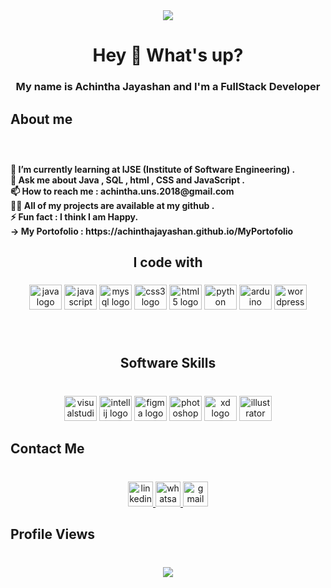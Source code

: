 <div align="center">
  <img height="" src="https://ik.imagekit.io/dresma/Dresma_Library/senior-software-engineer_Wy82tYQym.gif"  />
</div>

###

<h1 align="center">Hey 👋 What's up?</h1>

###

<h3 align="center">My name is Achintha Jayashan  and I'm a FullStack Developer</h3>

###

<h2 align="left">About me</h2>

###

<br clear="both">

<h4 align="left">🌱 I’m currently learning at IJSE (Institute of Software Engineering) .<br>💬 Ask me about Java , SQL , html , CSS and JavaScript .<br>📫 How to reach me : achintha.uns.2018@gmail.com<br>👨‍💻 All of my projects are available at my github .<br>⚡ Fun fact : I think I am Happy.<br>
-> My Portofolio : https://achinthajayashan.github.io/MyPortofolio</h4>

###

<h2 align="center">I code with</h2>

###

<div align="center">
  <img src="https://cdn.jsdelivr.net/gh/devicons/devicon/icons/java/java-original.svg" height="40" width="52" alt="java logo"  />
  <img src="https://cdn.jsdelivr.net/gh/devicons/devicon/icons/javascript/javascript-original.svg" height="40" width="52" alt="javascript logo"  />
  <img src="https://cdn.jsdelivr.net/gh/devicons/devicon/icons/mysql/mysql-original.svg" height="40" width="52" alt="mysql logo"  />
  <img src="https://cdn.jsdelivr.net/gh/devicons/devicon/icons/css3/css3-original.svg" height="40" width="52" alt="css3 logo"  />
  <img src="https://cdn.jsdelivr.net/gh/devicons/devicon/icons/html5/html5-original.svg" height="40" width="52" alt="html5 logo"  />
  <img src="https://cdn.jsdelivr.net/gh/devicons/devicon/icons/python/python-original.svg" height="40" width="52" alt="python logo"  />
  <img src="https://cdn.jsdelivr.net/gh/devicons/devicon/icons/arduino/arduino-original.svg" height="40" width="52" alt="arduino logo"  />
  <img src="https://cdn.jsdelivr.net/gh/devicons/devicon/icons/wordpress/wordpress-original.svg" height="40" width="52" alt="wordpress logo"  />
</div>

###

<br clear="both">

<h2 align="center">Software Skills</h2>

###

<br clear="both">

<div align="center">
  <img src="https://cdn.jsdelivr.net/gh/devicons/devicon/icons/visualstudio/visualstudio-plain.svg" height="40" width="52" alt="visualstudio logo"  />
  <img src="https://cdn.jsdelivr.net/gh/devicons/devicon/icons/intellij/intellij-original.svg" height="40" width="52" alt="intellij logo"  />
  <img src="https://cdn.jsdelivr.net/gh/devicons/devicon/icons/figma/figma-original.svg" height="40" width="52" alt="figma logo"  />
  <img src="https://cdn.jsdelivr.net/gh/devicons/devicon/icons/photoshop/photoshop-plain.svg" height="40" width="52" alt="photoshop logo"  />
  <img src="https://cdn.jsdelivr.net/gh/devicons/devicon/icons/xd/xd-plain.svg" height="40" width="52" alt="xd logo"  />
  <img src="https://cdn.jsdelivr.net/gh/devicons/devicon/icons/illustrator/illustrator-plain.svg" height="40" width="52" alt="illustrator logo"  />
</div>

###

<h2 align="left">Contact Me</h2>

###

<br clear="both">

<div align="center">
  <a href="https://www.linkedin.com/in/achintha-jayashan-4336a4247" target="_blank">
    <img src="https://img.shields.io/static/v1?message=Achintha Jayashan&logo=linkedin&label=Lnkedin&color=0077B5&logoColor=white&labelColor=&style=flat" height="40" alt="linkedin logo"  />
  </a>
  <a href="https://wa.me/94787155885" target="_blank">
    <img src="https://img.shields.io/static/v1?message=94787155885&logo=whatsapp&label=Whatsapp&color=25D366&logoColor=white&labelColor=&style=flat" height="40" alt="whatsapp logo"  />
  </a>
  <a href="achintha.uns.2018@gmail.com" target="_blank">
    <img src="https://img.shields.io/static/v1?message=achintha.uns.2018@gmail.com&logo=gmail&label=Gmail&color=D14836&logoColor=white&labelColor=&style=flat" height="40" alt="gmail logo"  />
  </a>
</div>

###

<h2 align="left">Profile Views</h2>

###

<br clear="both">

<div align="center">
  <img src="https://visitor-badge.laobi.icu/badge?page_id=ac.ac&left_color=blue&right_color=darkcyan"  />
</div>

###
